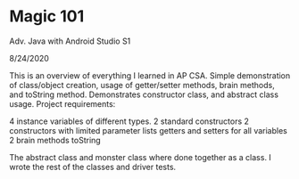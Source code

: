 # Magic 101

Adv. Java with Android Studio S1

8/24/2020

This is an overview of everything I learned in AP CSA.
Simple demonstration of class/object creation, usage of getter/setter methods, brain methods, and toString method. Demonstrates constructor class, and abstract
class usage. Project requirements: 

4 instance variables of different types.
2 standard constructors
2 constructors with limited parameter lists
getters and setters for all variables
2 brain methods
toString

The abstract class and monster class where done together as a class. I wrote the rest of the classes and driver tests.
